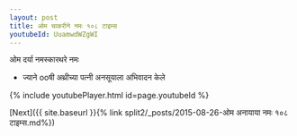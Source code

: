 ```yaml
---
layout: post
title: ओम चाकरीने नमः १०८ टाइम्स
youtubeId: UuamwdWZgWI
---
```

 
 
 ओम दर्या नमस्कारथरे नमः  
 
 -  ज्याने ooषी अथ्रीच्या पत्नी अनसूयाला अभिवादन केले 
 
  
 
  
 
 
 
 
 
 


{% include youtubePlayer.html id=page.youtubeId %}
 
[Next]({{ site.baseurl }}{% link  split2/_posts/2015-08-26-ओम अनायाया नमः  १०८ टाइम्स.md%})
 
